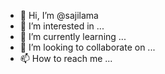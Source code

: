 - 👋 Hi, I’m @sajilama
- 👀 I’m interested in ...
- 🌱 I’m currently learning ...
- 💞️ I’m looking to collaborate on ...
- 📫 How to reach me ...

<!---
sajilama/sajilama is a ✨ special ✨ repository because its `README.md` (this file) appears on your GitHub profile.
You can click the Preview link to take a look at your changes.
--->
